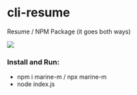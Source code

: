 # cli-resume

Resume / NPM Package (it goes both ways) 

![](https://github.com/marinemekhakyan/cli-resume/blob/master/readme-gif.gif?raw=true)

### Install and Run:
- npm i marine-m / npx marine-m
- node index.js